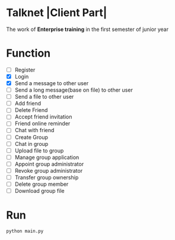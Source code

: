 # Talknet |Client Part|

The work of **Enterprise training** in the first semester of junior year

# Function

- [ ] Register
- [x] Login
- [x] Send a message to other user
- [ ] Send a long message(base on file) to other user
- [ ] Send a file to other user
- [ ] Add friend
- [ ] Delete Friend
- [ ] Accept friend invitation
- [ ] Friend online reminder
- [ ] Chat with friend
- [ ] Create Group
- [ ] Chat in group
- [ ] Upload file to group
- [ ] Manage group application
- [ ] Appoint group administrator
- [ ] Revoke group administrator
- [ ] Transfer group ownership
- [ ] Delete group member
- [ ] Download group file

# Run

```shell
python main.py
```

